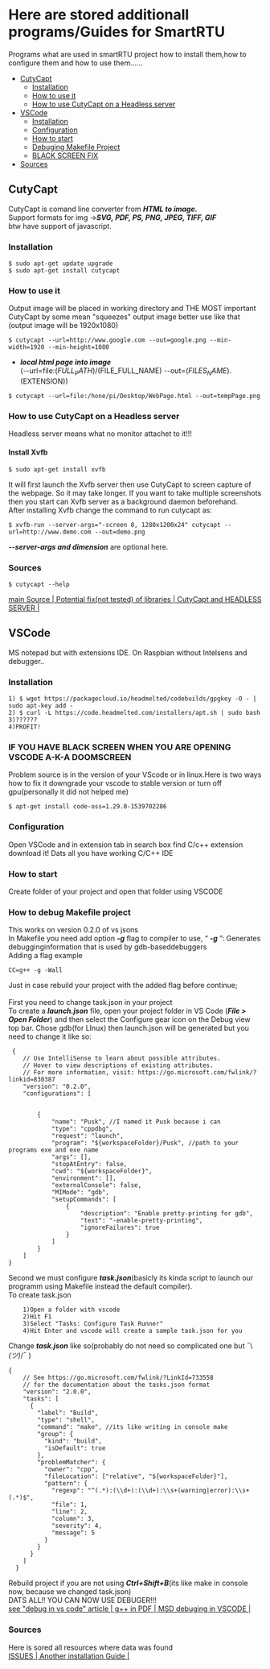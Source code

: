 # Here are stored additionall programs/Guides for SmartRTU  
Programs what are used in smartRTU project how to install them,how to configure them and how to use them......
- [CutyCapt](#cutycapt)
  - [Installation](#installation)
  - [How to use it](#how-to-use-it)
  - [How to use CutyCapt on a Headless server](#how-to-use-cutycapt-on-a-headless-server)
- [VSCode](#vscode)
  - [Installation](#installation)
  - [Configuration](#configuration)
  - [How to start](#how-to-start)
  - [Debuging Makefile Project](#how-to-debug-makefile-project)
  - [BLACK SCREEN FIX](#if-you-have-black-screen-when-you-are-opening-vscode-a-k-a-doomscreen)
- [Sources](#sources)
## CutyCapt  
CutyCapt is comand line converter from ***HTML to image.***  
Support formats for img ->***SVG, PDF, PS, PNG, JPEG, TIFF, GIF***  
btw have support of javascript.
### Installation     
```shell  
$ sudo apt-get update upgrade
$ sudo apt-get install cutycapt
```  
### How to use it  
Output image will be placed in working directory and THE MOST important CutyCapt by some mean "squeezes" output image better use like that (output image will be 1920x1080)  
```shell  
$ cutycapt --url=http://www.google.com --out=google.png --min-width=1920 --min-height=1080
```
* ***local html page into image***  
(--url=file:$(FULL_PATH)/$(FILE_FULL_NAME) --out=$(FILES_NAME).$(EXTENSION))   
```shell  
$ cutycapt --url=file:/hone/pi/Desktop/WebPage.html --out=tempPage.png  
```

### How to use CutyCapt on a Headless server  
Headless server means what no monitor attachet to it!!!  
#### Install Xvfb  
```shell  
$ sudo apt-get install xvfb
```  
It will first launch the Xvfb server then use CutyCapt to screen capture of the webpage. 
So it may take longer. If you want to take multiple screenshots 
then you start can Xvfb server as a background daemon beforehand.  
After installing Xvfb change the command to run  cutycapt as:  
```shell  
$ xvfb-run --server-args="-screen 0, 1280x1200x24" cutycapt --url=http://www.demo.com --out=demo.png
```  
***--server-args and dimension*** are optional here.  

### Sources  
```shell
$ cutycapt --help
```  
[main Source | ](http://xmodulo.com/convert-html-web-page-png-image-linux.html) [Potential fix(not tested) of libraries | ](http://edwinhernandez.com/2013/05/26/installing-cutycapt-on-ubuntu-12-0-4/)[ CutyCapt and HEADLESS SERVER | ](https://www.oodlestechnologies.com/blogs/How-to-use-CutyCapt-on-a-headless-server/)

## VSCode
MS notepad but with extensions IDE. On Raspbian without Intelsens and debugger..
### Installation  
```shell  
1) $ wget https://packagecloud.io/headmelted/codebuilds/gpgkey -O - | sudo apt-key add -
2) $ curl -L https://code.headmelted.com/installers/apt.sh | sudo bash
3)??????
4)PROFIT!
```  
### IF YOU HAVE BLACK SCREEN WHEN YOU ARE OPENING VSCODE A-K-A DOOMSCREEN  
Problem source is in the version of your VScode or in linux.Here is two ways how to fix it
downgrade your vscode to stable version or turn off gpu(personally it did not helped me)  
```shell
$ apt-get install code-oss=1.29.0-1539702286 
```  
### Configuration  
Open VSCode and in extension tab in search box find C/c++ extension download it! Dats all you have working C/C++ IDE  
### How to start  
Create folder of your project and open that folder using VSCODE  
### How to debug Makefile project  
This works on version 0.2.0 of vs jsons   
In Makefile  you need add option ***-g*** flag to  compiler to use, “ ***-g*** ”: Generates debugginginformation that is used by gdb-baseddebuggers  
Adding a flag example
```
CC=g++ -g -Wall 
``` 

 Just in case rebuild your project with the added flag  before continue;      
 <br>
 First you need to change task.json in your project     
  To create a ***launch.json*** file, open your project folder in VS Code (***File > Open Folder***) and then select the Configure gear icon on the Debug view top bar. Chose gdb(for LInux) then launch.json will be generated but you need to change it like so:  
```launchJSON  
 {
    // Use IntelliSense to learn about possible attributes.
    // Hover to view descriptions of existing attributes.
    // For more information, visit: https://go.microsoft.com/fwlink/?linkid=830387
    "version": "0.2.0",
    "configurations": [

    
        {
            "name": "Pusk", //I named it Pusk because i can 
            "type": "cppdbg",
            "request": "launch",
            "program": "${workspaceFolder}/Pusk", //path to your programs exe and exe name
            "args": [],
            "stopAtEntry": false,
            "cwd": "${workspaceFolder}",
            "environment": [],
            "externalConsole": false,
            "MIMode": "gdb",
            "setupCommands": [
                {
                    "description": "Enable pretty-printing for gdb",
                    "text": "-enable-pretty-printing",
                    "ignoreFailures": true
                }
            ]
        }
    ]
}
 ```  
Second we must configure ***task.json***(basicly its kinda script to launch our programm using Makefile instead the default compiler).  
To create task.json
```  
    1)Open a folder with vscode
    2)Hit F1
    3)Select "Tasks: Configure Task Runner"
    4)Hit Enter and vscode will create a sample task.json for you
``` 
Change ***task.json*** like so(probably do not need so complicated one but  ¯\\_(ツ)_/¯ )  
```taskjson  
{
    // See https://go.microsoft.com/fwlink/?LinkId=733558
    // for the documentation about the tasks.json format
    "version": "2.0.0",
    "tasks": [
      {
        "label": "Build",
        "type": "shell",
        "command": "make", //its like writing in console make
        "group": {
          "kind": "build",
          "isDefault": true
        },
        "problemMatcher": {
          "owner": "cpp",
          "fileLocation": ["relative", "${workspaceFolder}"],
          "pattern": {
            "regexp": "^(.*):(\\d+):(\\d+):\\s+(warning|error):\\s+(.*)$",
            "file": 1,
            "line": 2,
            "column": 3,
            "severity": 4,
            "message": 5
          }
        }
      }
    ]
  }
```
Rebuild project if you are not using ***Ctrl+Shift+B***(its like make in console now, because we changed task.json)  
DATS ALL!! YOU CAN NOW USE DEBUGER!!!  
[see "debug in vs code" article | ](https://github.com/LambdaSchool/CS-Wiki/wiki/C-and-Cpp-Debugging-in-VS-Code)[g++ in PDF | ](https://web.stanford.edu/class/cs193d/handouts/make.pdf)[MSD debuging in VSCODE | ](https://code.visualstudio.com/docs/editor/debugging) 


### Sources  
Here is sored all resources where data was found   
[ISSUES | ](https://github.com/headmelted/codebuilds/issues/43>)[Another installation Guide | ](https://medium.com/@melzoghbi/install-visual-studio-code-on-raspbian-eedc566c616d)
